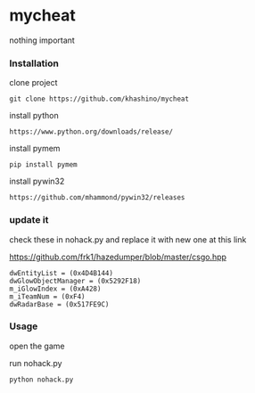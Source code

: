# mycheat
nothing important

### Installation
clone project
```
git clone https://github.com/khashino/mycheat
```
install python
```
https://www.python.org/downloads/release/
```
install pymem
```
pip install pymem
```
install pywin32
```
https://github.com/mhammond/pywin32/releases
```
### update it
check these in nohack.py and replace it with new one at this link

https://github.com/frk1/hazedumper/blob/master/csgo.hpp

```
dwEntityList = (0x4D4B144)
dwGlowObjectManager = (0x5292F18)
m_iGlowIndex = (0xA428)
m_iTeamNum = (0xF4)
dwRadarBase = (0x517FE9C)
```

### Usage
open the game

run nohack.py
```
python nohack.py
```
